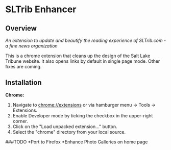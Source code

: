 <h1>SLTrib Enhancer</h1>


<h2>Overview</h2>
<i>An extension to update and beautify the reading experience of SLTrib.com - a fine news organization</i>

<p>This is a chrome extension that cleans up the design of the Salt Lake Tribune website. It also opens links by default in single page mode. Other fixes are coming. 


<h2>Installation</h2>
<b>Chrome:</b>
    <ol>
        <li>Navigate to <a href="chrome://extensions" href="_blank">chrome://extensions</a> or via hamburger menu -> Tools -> Extensions.</li>
        <li>Enable Developer mode by ticking the checkbox in the upper-right corner.</li>
        <li>Click on the "Load unpacked extension..." button.</li>
        <li>Select the "chrome" directory from your local source.</li>
    </ol>
###TODO
*Port to Firefox
*Enhance Photo Galleries on home page